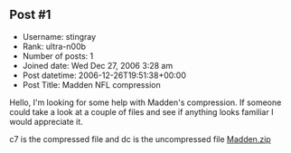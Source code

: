 ## Post #1
- Username: stingray
- Rank: ultra-n00b
- Number of posts: 1
- Joined date: Wed Dec 27, 2006 3:28 am
- Post datetime: 2006-12-26T19:51:38+00:00
- Post Title: Madden NFL compression

Hello, I'm looking for some help with Madden's compression.  If someone could take a look at a couple of files and see if anything looks familiar I would appreciate it.

c7 is the compressed file and dc is the uncompressed file
[Madden.zip](https://xentaxbackup.github.io/file/1000_Madden.zip)
